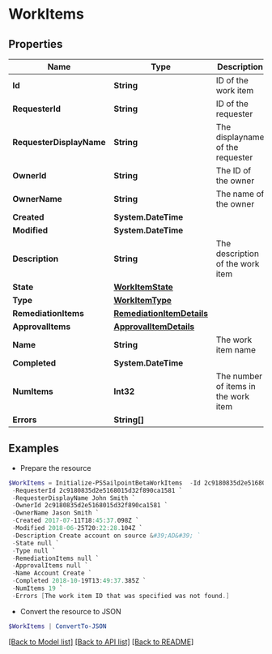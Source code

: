 # WorkItems
## Properties

Name | Type | Description | Notes
------------ | ------------- | ------------- | -------------
**Id** | **String** | ID of the work item | [optional] 
**RequesterId** | **String** | ID of the requester | [optional] 
**RequesterDisplayName** | **String** | The displayname of the requester | [optional] 
**OwnerId** | **String** | The ID of the owner | [optional] 
**OwnerName** | **String** | The name of the owner | [optional] 
**Created** | **System.DateTime** |  | [optional] 
**Modified** | **System.DateTime** |  | [optional] 
**Description** | **String** | The description of the work item | [optional] 
**State** | [**WorkItemState**](WorkItemState.md) |  | [optional] 
**Type** | [**WorkItemType**](WorkItemType.md) |  | [optional] 
**RemediationItems** | [**RemediationItemDetails**](RemediationItemDetails.md) |  | [optional] 
**ApprovalItems** | [**ApprovalItemDetails**](ApprovalItemDetails.md) |  | [optional] 
**Name** | **String** | The work item name | [optional] 
**Completed** | **System.DateTime** |  | [optional] 
**NumItems** | **Int32** | The number of items in the work item | [optional] 
**Errors** | **String[]** |  | [optional] 

## Examples

- Prepare the resource
```powershell
$WorkItems = Initialize-PSSailpointBetaWorkItems  -Id 2c9180835d2e5168015d32f890ca1581 `
 -RequesterId 2c9180835d2e5168015d32f890ca1581 `
 -RequesterDisplayName John Smith `
 -OwnerId 2c9180835d2e5168015d32f890ca1581 `
 -OwnerName Jason Smith `
 -Created 2017-07-11T18:45:37.098Z `
 -Modified 2018-06-25T20:22:28.104Z `
 -Description Create account on source &#39;AD&#39; `
 -State null `
 -Type null `
 -RemediationItems null `
 -ApprovalItems null `
 -Name Account Create `
 -Completed 2018-10-19T13:49:37.385Z `
 -NumItems 19 `
 -Errors [The work item ID that was specified was not found.]
```

- Convert the resource to JSON
```powershell
$WorkItems | ConvertTo-JSON
```

[[Back to Model list]](../README.md#documentation-for-models) [[Back to API list]](../README.md#documentation-for-api-endpoints) [[Back to README]](../README.md)

